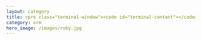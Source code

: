 ```yaml
---
layout: category
title: <pre class="terminal-window"><code id="terminal-content"></code></pre>
category: orm
hero_image: /images/ruby.jpg
---
```

